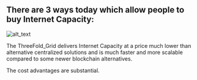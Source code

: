 ## There are 3 ways today which allow people to buy Internet Capacity:

![alt_text](img/3ways_buy_capacity.png)

The ThreeFold_Grid delivers Internet Capacity at a price much lower than alternative centralized solutions and is much faster and more scalable compared to some newer blockchain alternatives.

The cost advantages are substantial.
